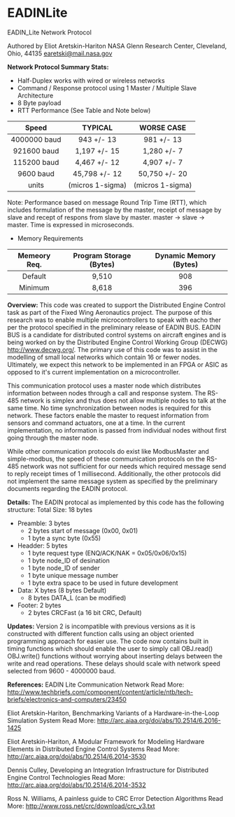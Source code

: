 # EADINLite
EADIN_Lite Network Protocol 
 
Authored by Eliot Aretskin-Hariton
NASA Glenn Research Center, Cleveland, Ohio, 44135
earetski@mail.nasa.gov

**Network Protocol Summary Stats:**
* Half-Duplex works with wired or wireless networks
* Command / Response protocol using 1 Master / Multiple Slave Architecture
* 8 Byte payload
* RTT Performance (See Table and Note below)  
      
|  Speed       |  TYPICAL        | WORSE CASE      |
|:------------:|:---------------:|:---------------:|
| 4000000 baud |     943 +/- 13  |   981 +/- 13    |
|  921600 baud |   1,197 +/- 15  |  1,280 +/-  7   |
|  115200 baud |   4,467 +/- 12  |  4,907 +/-  7   |
|    9600 baud |  45,798 +/- 12  | 50,750 +/- 20   |
|     units    | (micros 1-sigma)|(micros 1-sigma) |

Note: Performance based on message Round Trip Time (RTT), which includes
formulation of the message by the master, receipt of message by slave
and recept of respons from slave by master. master -> slave -> master. 
Time is expressed in microseconds.

* Memory Requirements

| Memeory Req. | Program Storage (Bytes) | Dynamic Memory (Bytes) |
|:------------:|:-----------------------:|:----------------------:|
| Default      | 9,510                   |    908                 |
| Minimum      | 8,618                   | 396                    |

**Overview:**
This code was created to support the Distributed Engine Control task
as part of the Fixed Wing Aeronautics project. The purpose of this research 
was to enable multiple microcontrollers to speak with eacho ther per the
protocol specified in the preliminary release of EADIN BUS. EADIN BUS is a 
candidate for distributed control systems on aircraft engines and is being
worked on by the Distributed Engine Control Working Group (DECWG) 
http://www.decwg.org/. The primary use of this code was to assist in the 
modelling of small local networks which contain 16 or fewer nodes. 
Ultimately, we expect this network to be implemented in an FPGA or ASIC 
as opposed to it's current implementation on a microcontroller. 

This communication protocol uses a master node which distributes 
information between nodes through a call and response system. The RS-485 
network is simplex and thus does not allow multiple nodes to talk at 
the same time. No time synchronization between nodes is required for 
this network. These factors enable the master to request information 
from sensors and command actuators, one at a time. In the current 
implementation, no information is passed from individual nodes without 
first going through the master node. 

While other communication protocols do exist like ModbusMaster and simple-modbus,
the speed of these communication protocols on the RS-485 network was not 
sufficient for our needs which required message send to reply receipt times
of 1 millisecond. Additionally, the other protocols did not implement the 
same message system as specified by the preliminary documents regarding
the EADIN protocol.

**Details:**
The EADIN protocal as implemented by this code has the following structure:
Total Size: 18 bytes
* Preamble: 3 bytes
	* 2 bytes start of message (0x00, 0x01)
	* 1 byte a sync  byte (0x55)
* Headder: 5 bytes 
	* 1 byte request type (ENQ/ACK/NAK = 0x05/0x06/0x15)
	* 1 byte node_ID of desination
	* 1 byte node_ID of sender
	* 1 byte unique message number
	* 1 byte extra space to be used in future development
* Data: X bytes (8 bytes Default)
	* 8 bytes DATA_L (can be modified)
* Footer: 2 bytes 
	* 2 bytes CRCFast (a 16 bit CRC, Default)


**Updates:**
Version 2 is incompatible with previous versions as it is constructed with 
different function calls using an object oriented programming approach for
easier use. The code now contains built in timing functions which should
enable the user to simply call OBJ.read() OBJ.write() functions without worrying
about inserting delays between the write and read operations. These delays
should scale with network speed selected from 9600 - 4000000 baud. 

**References:**
EADIN Lite Communication Network
Read More: http://www.techbriefs.com/component/content/article/ntb/tech-briefs/electronics-and-computers/23450

Eliot Aretskin-Hariton, Benchmarking Variants of a Hardware-in-the-Loop Simulation System
Read More: http://arc.aiaa.org/doi/abs/10.2514/6.2016-1425

Eliot Aretskin-Hariton, A Modular Framework for Modeling Hardware Elements in Distributed Engine Control Systems
Read More: http://arc.aiaa.org/doi/abs/10.2514/6.2014-3530

Dennis Culley, Developing an Integration Infrastructure for Distributed Engine Control Technologies
Read More: http://arc.aiaa.org/doi/abs/10.2514/6.2014-3532

Ross N. Williams, A painless guide to CRC Error Detection Algorithms
Read More: http://www.ross.net/crc/download/crc_v3.txt
